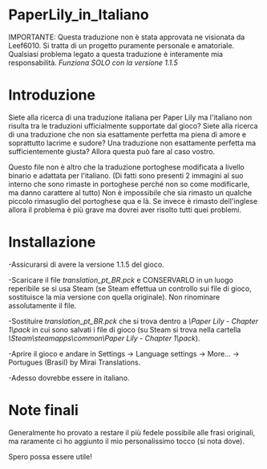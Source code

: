 # PaperLily_in_Italiano

IMPORTANTE:
Questa traduzione non è stata approvata ne visionata da Leef6010. Si tratta di un progetto puramente personale e amatoriale. Qualsiasi problema legato a questa traduzione è interamente mia responsabilità.
_Funziona SOLO con la versione 1.1.5_


# Introduzione 

Siete alla ricerca di una traduzione italiana per Paper Lily ma l'italiano non risulta tra le traduzioni ufficialmente supportate dal gioco?
Siete alla ricerca di una traduzione che non sia esattamente perfetta ma piena di amore e soprattutto lacrime e sudore?
Una traduzione non esattamente perfetta ma sufficientemente giusta?
Allora questa può fare al caso vostro.


Questo file non è altro che la traduzione portoghese modificata a livello binario e adattata per l'italiano. (Di fatti sono presenti 2 immagini al suo interno che sono rimaste in portoghese perché non so come modificarle, ma danno carattere al tutto)
Non è impossibile che sia rimasto un qualche piccolo rimasuglio del portoghese qua e là. Se invece è rimasto dell'inglese allora il problema è più grave ma dovrei aver risolto tutti quei problemi.


# Installazione

-Assicurarsi di avere la versione 1.1.5 del gioco.

-Scaricare il file *translation_pt_BR.pck* e CONSERVARLO in un luogo reperibile se si usa Steam (se Steam effettua un controllo sui file di gioco, sostituisce la mia versione con quella originale).
  Non rinominare assolutamente il file.

-Sostituire *translation_pt_BR.pck* che si trova dentro a *\Paper Lily - Chapter 1\pack* in cui sono salvati i file di gioco (su Steam si trova nella cartella  *\Steam\steamapps\common\Paper Lily - Chapter 1\pack*).

-Aprire il gioco e andare in Settings -> Language settings -> More... -> Portugues (Brasil) by Mirai Translations.

-Adesso dovrebbe essere in italiano.


# Note finali

Generalmente ho provato a restare il più fedele possibile alle frasi originali, ma raramente ci ho aggiunto il mio personalissimo tocco (si nota dove).

Spero possa essere utile!
